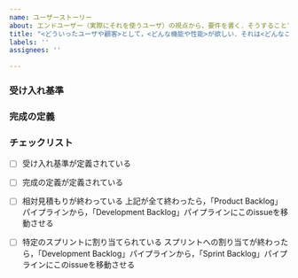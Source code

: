 ```yaml
---
name: ユーザーストーリー
about: エンドユーザー（実際にそれを使うユーザ）の視点から，要件を書く．そうすることで，違う立場の人同士（開発者やプロダクトオーナー）でも共通の視点に基づいて認識を合わせることができる．
title: "<どういったユーザや顧客>として，<どんな機能や性能>が欲しい．それは<どんなことが達成したい（全体像を伝えられるもの）>ためだ．"
labels: ''
assignees: ''

---
```


### 受け入れ基準

### 完成の定義

### チェックリスト
- [ ] 受け入れ基準が定義されている
- [ ] 完成の定義が定義されている
- [ ] 相対見積もりが終わっている
上記が全て終わったら，「Product Backlog」パイプラインから，「Development Backlog」パイプラインにこのissueを移動させる

- [ ] 特定のスプリントに割り当てられている
スプリントへの割り当てが終わったら，「Development Backlog」パイプラインから，「Sprint Backlog」パイプラインにこのissueを移動させる

